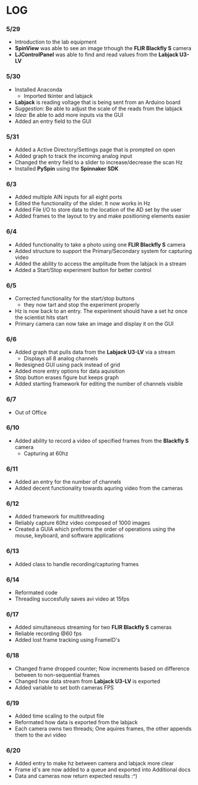 # LOG 

### 5/29
- Introduction to the lab equipment
- **SpinView** was able to see an image trhough the **FLIR Blackfly S** camera
- **LJControlPanel** was able to find and read values from the **Labjack U3-LV**

### 5/30
- Installed Anaconda
  - Imported tkinter and labjack 
- **Labjack** is reading voltage that is being sent from an Arduino board
- *Suggestion:* Be able to adjust the scale of the reads from the labjack 
- *Idea:* Be able to add more inputs via the GUI 
- Added an entry field to the GUI

### 5/31
- Added a Active Directory/Settings page that is prompted on open
- Added graph to track the incoming analog input
- Changed the entry field to a slider to increase/decrease the scan Hz
- Installed **PySpin** using the **Spinnaker SDK**

### 6/3
- Added multiple AIN inputs for all eight ports
- Edited the functionality of the slider. It now works in Hz 
- Added File I/O to store data to the location of the AD set by the user
- Added frames to the layout to try and make positioning elements easier

### 6/4
- Added functionality to take a photo using one **FLIR Blackfly S** camera
- Added structure to support the Primary/Secondary system for capturing video
- Added the ability to access the amplitude from the labjack in a stream 
- Added a Start/Stop experiment button for better control

### 6/5
- Corrected functionality for the start/stop buttons
  - they now tart and stop the experiment properly
- Hz is now back to an entry. The experiment should have a set hz once the scientist hits start
- Primary camera can now take an image and display it on the GUI

### 6/6
- Added graph that pulls data from the **Labjack U3-LV** via a stream
  - Displays all 8 analog channels
- Redesigned GUI using pack instead of grid
- Added more entry options for data aquisition 
- Stop button erases figure but keeps graph
- Added starting framework for editing the number of channels visible

### 6/7
- Out of Office

### 6/10
- Added ability to record a video of specified frames from the **Blackfly S** camera
  - Capturing at 60hz

### 6/11
- Added an entry for the number of channels
- Added decent functionality towards aquring video from the cameras

### 6/12 
- Added framework for multithreading
- Reliably capture 60hz video composed of 1000 images
- Created a GUIA which preforms the order of operations using the mouse, keyboard, and software applications

### 6/13 
- Added class to handle recording/capturing frames

### 6/14
- Reformated code
- Threading succesfully saves avi video at 15fps 

### 6/17
- Added simultaneous streaming for two **FLIR Blackfly S** cameras
- Reliable recording @60 fps
- Added lost frame tracking using FrameID's

### 6/18
- Changed frame dropped counter; Now increments based on difference between to non-sequential frames
- Changed how data stream from **Labjack U3-LV** is exported
- Added variable to set both cameras FPS 

### 6/19
- Added time scaling to the output file
- Reformated how data is exported from the labjack
- Each camera owns two threads; One aquires frames, the other appends them to the avi video

### 6/20
- Added entry to make hz between camera and labjack more clear
- Frame id's are now added to a queue and exported into Additional docs
- Data and cameras now return expected results :^)